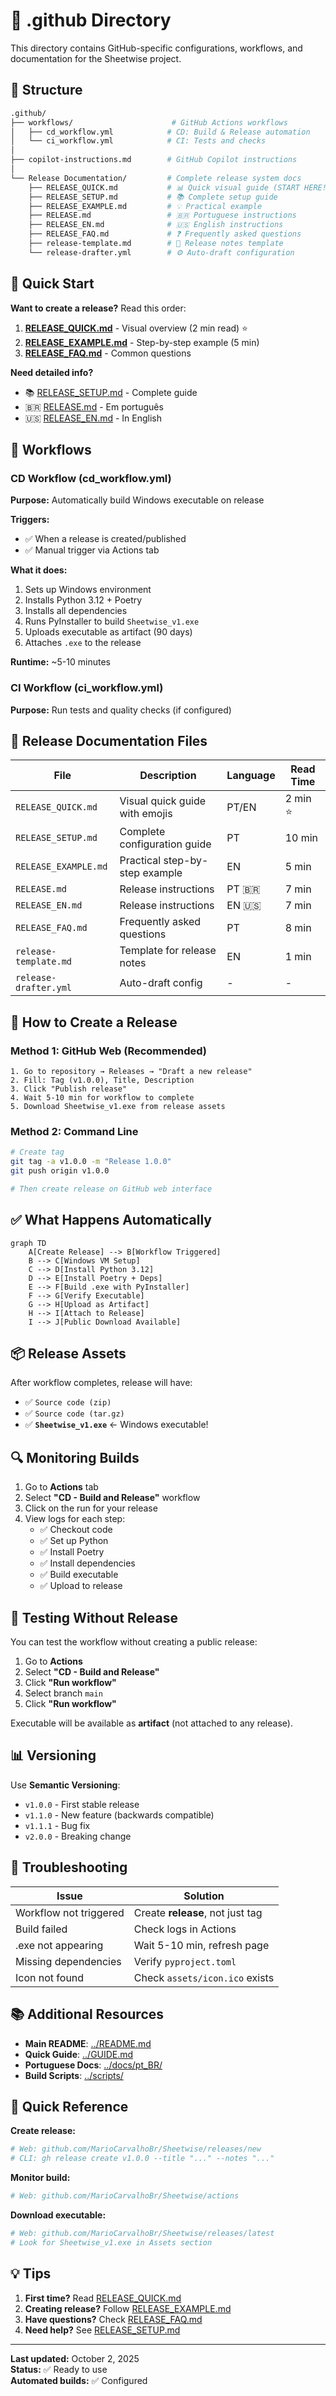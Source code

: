 # 📁 .github Directory

This directory contains GitHub-specific configurations, workflows, and documentation for the Sheetwise project.

## 📂 Structure

```bash
.github/
├── workflows/                      # GitHub Actions workflows
│   ├── cd_workflow.yml            # CD: Build & Release automation
│   └── ci_workflow.yml            # CI: Tests and checks
│
├── copilot-instructions.md        # GitHub Copilot instructions
│
└── Release Documentation/         # Complete release system docs
    ├── RELEASE_QUICK.md           # 📊 Quick visual guide (START HERE!)
    ├── RELEASE_SETUP.md           # 📚 Complete setup guide
    ├── RELEASE_EXAMPLE.md         # 💡 Practical example
    ├── RELEASE.md                 # 🇧🇷 Portuguese instructions
    ├── RELEASE_EN.md              # 🇺🇸 English instructions
    ├── RELEASE_FAQ.md             # ❓ Frequently asked questions
    ├── release-template.md        # 📝 Release notes template
    └── release-drafter.yml        # ⚙️ Auto-draft configuration
```

## 🚀 Quick Start

**Want to create a release?** Read this order:

1. **[RELEASE_QUICK.md](RELEASE_QUICK.md)** - Visual overview (2 min read) ⭐
2. **[RELEASE_EXAMPLE.md](RELEASE_EXAMPLE.md)** - Step-by-step example (5 min)
3. **[RELEASE_FAQ.md](RELEASE_FAQ.md)** - Common questions

**Need detailed info?**
- 📚 [RELEASE_SETUP.md](RELEASE_SETUP.md) - Complete guide
- 🇧🇷 [RELEASE.md](RELEASE.md) - Em português
- 🇺🇸 [RELEASE_EN.md](RELEASE_EN.md) - In English

## 🤖 Workflows

### CD Workflow (cd_workflow.yml)
**Purpose:** Automatically build Windows executable on release

**Triggers:**
- ✅ When a release is created/published
- ✅ Manual trigger via Actions tab

**What it does:**
1. Sets up Windows environment
2. Installs Python 3.12 + Poetry
3. Installs all dependencies
4. Runs PyInstaller to build `Sheetwise_v1.exe`
5. Uploads executable as artifact (90 days)
6. Attaches `.exe` to the release

**Runtime:** ~5-10 minutes

### CI Workflow (ci_workflow.yml)
**Purpose:** Run tests and quality checks (if configured)

## 📝 Release Documentation Files

| File | Description | Language | Read Time |
|------|-------------|----------|-----------|
| `RELEASE_QUICK.md` | Visual quick guide with emojis | PT/EN | 2 min ⭐ |
| `RELEASE_SETUP.md` | Complete configuration guide | PT | 10 min |
| `RELEASE_EXAMPLE.md` | Practical step-by-step example | EN | 5 min |
| `RELEASE.md` | Release instructions | PT 🇧🇷 | 7 min |
| `RELEASE_EN.md` | Release instructions | EN 🇺🇸 | 7 min |
| `RELEASE_FAQ.md` | Frequently asked questions | PT | 8 min |
| `release-template.md` | Template for release notes | EN | 1 min |
| `release-drafter.yml` | Auto-draft config | - | - |

## 🎯 How to Create a Release

### Method 1: GitHub Web (Recommended)

```
1. Go to repository → Releases → "Draft a new release"
2. Fill: Tag (v1.0.0), Title, Description
3. Click "Publish release"
4. Wait 5-10 min for workflow to complete
5. Download Sheetwise_v1.exe from release assets
```

### Method 2: Command Line

```bash
# Create tag
git tag -a v1.0.0 -m "Release 1.0.0"
git push origin v1.0.0

# Then create release on GitHub web interface
```

## ✅ What Happens Automatically

```mermaid
graph TD
    A[Create Release] --> B[Workflow Triggered]
    B --> C[Windows VM Setup]
    C --> D[Install Python 3.12]
    D --> E[Install Poetry + Deps]
    E --> F[Build .exe with PyInstaller]
    F --> G[Verify Executable]
    G --> H[Upload as Artifact]
    H --> I[Attach to Release]
    I --> J[Public Download Available]
```

## 📦 Release Assets

After workflow completes, release will have:
- ✅ `Source code (zip)`
- ✅ `Source code (tar.gz)`
- ✅ **`Sheetwise_v1.exe`** ← Windows executable!

## 🔍 Monitoring Builds

1. Go to **Actions** tab
2. Select **"CD - Build and Release"** workflow
3. Click on the run for your release
4. View logs for each step:
   - ✅ Checkout code
   - ✅ Set up Python
   - ✅ Install Poetry
   - ✅ Install dependencies
   - ✅ Build executable
   - ✅ Upload to release

## 🧪 Testing Without Release

You can test the workflow without creating a public release:

1. Go to **Actions**
2. Select **"CD - Build and Release"**
3. Click **"Run workflow"**
4. Select branch `main`
5. Click **"Run workflow"**

Executable will be available as **artifact** (not attached to any release).

## 📊 Versioning

Use **Semantic Versioning**:
- `v1.0.0` - First stable release
- `v1.1.0` - New feature (backwards compatible)
- `v1.1.1` - Bug fix
- `v2.0.0` - Breaking change

## 🔧 Troubleshooting

| Issue | Solution |
|-------|----------|
| Workflow not triggered | Create **release**, not just tag |
| Build failed | Check logs in Actions |
| .exe not appearing | Wait 5-10 min, refresh page |
| Missing dependencies | Verify `pyproject.toml` |
| Icon not found | Check `assets/icon.ico` exists |

## 📚 Additional Resources

- **Main README**: [../README.md](../README.md)
- **Quick Guide**: [../GUIDE.md](../GUIDE.md)
- **Portuguese Docs**: [../docs/pt_BR/](../docs/pt_BR/)
- **Build Scripts**: [../scripts/](../scripts/)

## 🎯 Quick Reference

**Create release:**
```bash
# Web: github.com/MarioCarvalhoBr/Sheetwise/releases/new
# CLI: gh release create v1.0.0 --title "..." --notes "..."
```

**Monitor build:**
```bash
# Web: github.com/MarioCarvalhoBr/Sheetwise/actions
```

**Download executable:**
```bash
# Web: github.com/MarioCarvalhoBr/Sheetwise/releases/latest
# Look for Sheetwise_v1.exe in Assets section
```

## 💡 Tips

1. **First time?** Read [RELEASE_QUICK.md](RELEASE_QUICK.md)
2. **Creating release?** Follow [RELEASE_EXAMPLE.md](RELEASE_EXAMPLE.md)
3. **Have questions?** Check [RELEASE_FAQ.md](RELEASE_FAQ.md)
4. **Need help?** See [RELEASE_SETUP.md](RELEASE_SETUP.md)

---

**Last updated:** October 2, 2025  
**Status:** ✅ Ready to use  
**Automated builds:** ✅ Configured
